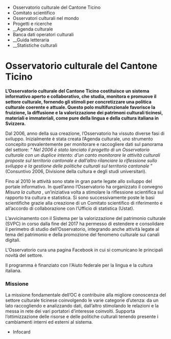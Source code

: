   * Osservatorio culturale del Cantone Ticino
  * Comitato scientifico
  * Osservatori culturali nel mondo
  * Progetti e ricerche
  *  __Agenda culturale
  * Banca dati operatori culturali
  *  __Guida letteraria
  *  __Statistiche culturali

#  Osservatorio culturale del Cantone Ticino

**L’Osservatorio culturale del Cantone Ticino costituisce un sistema
informativo aperto e collaborativo, che studia, monitora e promuove il settore
culturale, fornendo gli stimoli per concretizzare una politica culturale
coerente e attuale. Questo polo multifunzionale favorisce la fruizione, la
diffusione e la valorizzazione dei patrimoni culturali ticinesi, materiali e
immateriali, come pure della lingua e della cultura italiana in Svizzera.**  

Dal 2006, anno della sua creazione, l’Osservatorio ha vissuto diverse fasi di
sviluppo. Inizialmente è stata creata l’Agenda culturale, uno strumento
concepito prevalentemente per monitorare e raccogliere dati sul panorama del
settore: “ _Nel 2006 è stato lanciato il progetto di un Osservatorio culturale
con un duplice intento: d’un canto monitorare le attività culturali proposte
sul territorio cantonale e dall’altro rilanciare la riflessione sullo sviluppo
e la gestione delle politiche culturali sul territorio cantonale_ ”
(Consuntivo 2006, Divisione della cultura e degli studi universitari).  

Fino al 2010 le attività sono state in gran parte legate allo sviluppo del
portale informativo. In quell’anno l’Osservatorio ha organizzato il convegno
_Misura la cultura_ , un’iniziativa volta a stimolare la riflessione
scientifica sul rapporto tra cultura e statistica. Si sono successivamente
poste le basi scientifiche grazie alla creazione di un Comitato scientifico di
riferimento e all’accordo di collaborazione con l’Ufficio di statistica
(Ustat).  

L’avvicinamento con il Sistema per la valorizzazione del patrimonio culturale
(SVPC) in corso dalla fine del 2017 ha permesso di estendere e consolidare il
perimetro di studio dell’Osservatorio, integrando anche attività legate al
tema del patrimonio e della promozione del fenomeno culturale sui canali
digitali.

L'Osservatorio cura una pagina Facebook in cui si comunicano le principali
novità del settore.

Il programma è finanziato con l'Aiuto federale per la lingua e la cultura
italiana.

###  Missione

La missione fondamentale dell’OC è contribuire alla migliore conoscenza del
settore culturale ticinese coinvolgendo le varie categorie d’utenza: da un
lato raccogliendo e analizzando dati, dall’altro stimolando le relazioni e la
messa in rete dei vari portatori d’interesse coinvolti. Supporta
l’ottimizzazione delle risorse e delle politiche culturali tenendo presente i
cambiamenti interni ed esterni al sistema.

  * Infocard

